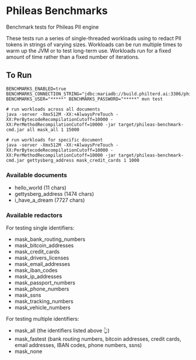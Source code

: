 # Phileas Benchmarks

Benchmark tests for Phileas PII engine

These tests run a series of single-threaded workloads using to redact PII tokens in strings of varying sizes. Workloads can be run multiple times to warm up the JVM or to test long-term use. Workloads run for a fixed amount of time rather than a fixed number of iterations.

## To Run

```
BENCHMARKS_ENABLED=true BENCHMARKS_CONNECTION_STRING="jdbc:mariadb://build.philterd.ai:3306/phileas_benchmarks" BENCHMARKS_USER="*****" BENCHMARKS_PASSWORD="*****" mvn test
```



```
# run workloads across all documents
java -server -Xmx512M -XX:+AlwaysPreTouch -XX:PerBytecodeRecompilationCutoff=10000 -XX:PerMethodRecompilationCutoff=10000 -jar target/phileas-benchmark-cmd.jar all mask_all 1 15000

# run workloads for specific document
java -server -Xmx512M -XX:+AlwaysPreTouch -XX:PerBytecodeRecompilationCutoff=10000 -XX:PerMethodRecompilationCutoff=10000 -jar target/phileas-benchmark-cmd.jar gettysberg_address mask_credit_cards 1 1000
```

### Available documents

* hello_world (11 chars)
* gettysberg_address (1474 chars)
* i_have_a_dream (7727 chars)

### Available redactors

For testing single identifiers:
* mask_bank_routing_numbers
* mask_bitcoin_addresses
* mask_credit_cards
* mask_drivers_licenses
* mask_email_addresses
* mask_iban_codes
* mask_ip_addresses
* mask_passport_numbers
* mask_phone_numbers
* mask_ssns
* mask_tracking_numbers
* mask_vehicle_numbers

For testing multiple identifiers:
* mask_all (the identifiers listed above 👆)
* mask_fastest (bank routing numbers, bitcoin addresses, credit cards, email addresses, IBAN codes, phone numbers, ssns)
* mask_none
